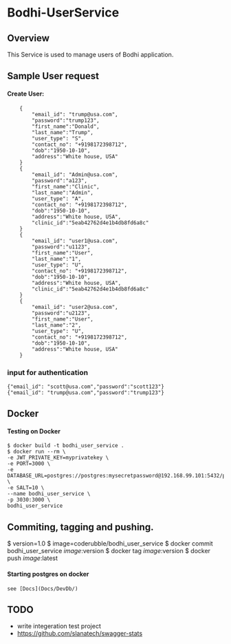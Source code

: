 # Bodhi-UserService
## Overview
This Service is used to manage users of Bodhi application.

## Sample User request
#### Create User:
```
    {
        "email_id": "trump@usa.com",   
        "password":"trump123",
        "first_name":"Donald",
        "last_name":"Trump",
        "user_type": "S",
        "contact_no": "+9198172398712",
        "dob":"1950-10-10",
        "address":"White house, USA"
    }
    {
        "email_id": "Admin@usa.com",   
        "password":"a123",
        "first_name":"Clinic",
        "last_name":"Admin",
        "user_type": "A",
        "contact_no": "+9198172398712",
        "dob":"1950-10-10",
        "address":"White house, USA",
        "clinic_id":"5eab42762d4e1b4db8fd6a8c"
    }
    {
        "email_id": "user1@usa.com",   
        "password":"u1123",
        "first_name":"User",
        "last_name":"1",
        "user_type": "U",
        "contact_no": "+9198172398712",
        "dob":"1950-10-10",
        "address":"White house, USA",
        "clinic_id":"5eab42762d4e1b4db8fd6a8c"
    }
    {
        "email_id": "user2@usa.com",   
        "password":"u2123",
        "first_name":"User",
        "last_name":"2",
        "user_type": "U",
        "contact_no": "+9198172398712",
        "dob":"1950-10-10",
        "address":"White house, USA"
    }
```
### input for authentication
```
{"email_id": "scott@usa.com","password":"scott123"}
{"email_id": "trump@usa.com","password":"trump123"}
```

## Docker
#### Testing on Docker 
```
$ docker build -t bodhi_user_service .
$ docker run --rm \
-e JWT_PRIVATE_KEY=myprivatekey \
-e PORT=3000 \
-e DATABASE_URL=postgres://postgres:mysecretpassword@192.168.99.101:5432/postgres \
-e SALT=10 \
--name bodhi_user_service \
-p 3030:3000 \
bodhi_user_service
```
## Commiting, tagging and pushing.
$ version=1.0
$ image=coderubble/bodhi_user_service
$ docker commit bodhi_user_service $image:$version
$ docker tag $image:$version 
$ docker push $image:$latest 
#### Starting postgres on docker 
```
see [Docs](Docs/DevDb/)
```

## TODO 
* write integeration test project
* https://github.com/slanatech/swagger-stats
